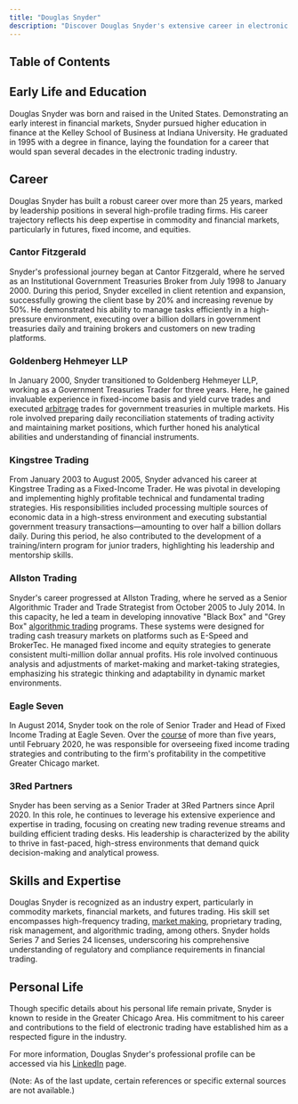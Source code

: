 ```yaml
---
title: "Douglas Snyder"
description: "Discover Douglas Snyder's extensive career in electronic trading, marked by over 25 years of expertise in commodity and financial markets."
---
```




## Table of Contents

## Early Life and Education

Douglas Snyder was born and raised in the United States. Demonstrating an early interest in financial markets, Snyder pursued higher education in finance at the Kelley School of Business at Indiana University. He graduated in 1995 with a degree in finance, laying the foundation for a career that would span several decades in the electronic trading industry.

## Career

Douglas Snyder has built a robust career over more than 25 years, marked by leadership positions in several high-profile trading firms. His career trajectory reflects his deep expertise in commodity and financial markets, particularly in futures, fixed income, and equities.

### Cantor Fitzgerald

Snyder's professional journey began at Cantor Fitzgerald, where he served as an Institutional Government Treasuries Broker from July 1998 to January 2000. During this period, Snyder excelled in client retention and expansion, successfully growing the client base by 20% and increasing revenue by 50%. He demonstrated his ability to manage tasks efficiently in a high-pressure environment, executing over a billion dollars in government treasuries daily and training brokers and customers on new trading platforms.

### Goldenberg Hehmeyer LLP

In January 2000, Snyder transitioned to Goldenberg Hehmeyer LLP, working as a Government Treasuries Trader for three years. Here, he gained invaluable experience in fixed-income basis and yield curve trades and executed [arbitrage](/wiki/arbitrage) trades for government treasuries in multiple markets. His role involved preparing daily reconciliation statements of trading activity and maintaining market positions, which further honed his analytical abilities and understanding of financial instruments.

### Kingstree Trading

From January 2003 to August 2005, Snyder advanced his career at Kingstree Trading as a Fixed-Income Trader. He was pivotal in developing and implementing highly profitable technical and fundamental trading strategies. His responsibilities included processing multiple sources of economic data in a high-stress environment and executing substantial government treasury transactions—amounting to over half a billion dollars daily. During this period, he also contributed to the development of a training/intern program for junior traders, highlighting his leadership and mentorship skills.

### Allston Trading

Snyder's career progressed at Allston Trading, where he served as a Senior Algorithmic Trader and Trade Strategist from October 2005 to July 2014. In this capacity, he led a team in developing innovative "Black Box" and "Grey Box" [algorithmic trading](/wiki/algorithmic-trading) programs. These systems were designed for trading cash treasury markets on platforms such as E-Speed and BrokerTec. He managed fixed income and equity strategies to generate consistent multi-million dollar annual profits. His role involved continuous analysis and adjustments of market-making and market-taking strategies, emphasizing his strategic thinking and adaptability in dynamic market environments.

### Eagle Seven

In August 2014, Snyder took on the role of Senior Trader and Head of Fixed Income Trading at Eagle Seven. Over the [course](/wiki/best-algorithmic-trading-courses) of more than five years, until February 2020, he was responsible for overseeing fixed income trading strategies and contributing to the firm's profitability in the competitive Greater Chicago market.

### 3Red Partners

Snyder has been serving as a Senior Trader at 3Red Partners since April 2020. In this role, he continues to leverage his extensive experience and expertise in trading, focusing on creating new trading revenue streams and building efficient trading desks. His leadership is characterized by the ability to thrive in fast-paced, high-stress environments that demand quick decision-making and analytical prowess.

## Skills and Expertise

Douglas Snyder is recognized as an industry expert, particularly in commodity markets, financial markets, and futures trading. His skill set encompasses high-frequency trading, [market making](/wiki/market-making), proprietary trading, risk management, and algorithmic trading, among others. Snyder holds Series 7 and Series 24 licenses, underscoring his comprehensive understanding of regulatory and compliance requirements in financial trading.

## Personal Life

Though specific details about his personal life remain private, Snyder is known to reside in the Greater Chicago Area. His commitment to his career and contributions to the field of electronic trading have established him as a respected figure in the industry.

For more information, Douglas Snyder's professional profile can be accessed via his [LinkedIn](http://www.linkedin.com/in/douglas-snyder-69974469) page.

(Note: As of the last update, certain references or specific external sources are not available.)